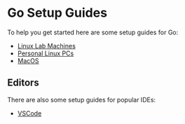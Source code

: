 # Go Setup Guides

To help you get started here are some setup guides for Go:

- [Linux Lab Machines](go-install/lab-machines.md)
- [Personal Linux PCs](go-install/linux.md)
- [MacOS](go-install/mac.md)


## Editors

There are also some setup guides for popular IDEs:

- [VSCode](editors/vscode.md)
